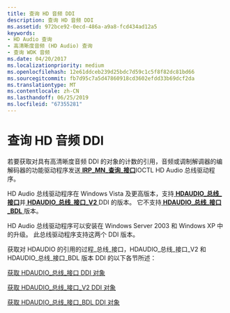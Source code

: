 ```yaml
---
title: 查询 HD 音频 DDI
description: 查询 HD 音频 DDI
ms.assetid: 972bce92-0ecd-486a-a9a8-fcd434ad12a5
keywords:
- HD Audio 查询
- 高清晰度音频 (HD Audio) 查询
- 查询 WDK 音频
ms.date: 04/20/2017
ms.localizationpriority: medium
ms.openlocfilehash: 12e61ddceb239d25bdc7d59c1c5f8f82dc81bd66
ms.sourcegitcommit: fb7d95c7a5d47860918cd3602efdd33b69dcf2da
ms.translationtype: MT
ms.contentlocale: zh-CN
ms.lasthandoff: 06/25/2019
ms.locfileid: "67355281"
---
```

# <a name="querying-for-an-hd-audio-ddi"></a>查询 HD 音频 DDI


若要获取对具有高清晰度音频 DDI 的对象的计数的引用，音频或调制解调器的编解码器的功能驱动程序发送[ **IRP\_MN\_查询\_接口**](https://docs.microsoft.com/windows-hardware/drivers/kernel/irp-mn-query-interface)IOCTL HD Audio 总线驱动程序。

HD Audio 总线驱动程序在 Windows Vista 及更高版本，支持[ **HDAUDIO\_总线\_接口**](https://docs.microsoft.com/windows-hardware/drivers/ddi/content/hdaudio/ns-hdaudio-_hdaudio_bus_interface)并[ **HDAUDIO\_总线\_接口\_V2** ](https://docs.microsoft.com/windows-hardware/drivers/ddi/content/hdaudio/ns-hdaudio-_hdaudio_bus_interface_v2) DDI 的版本。 它不支持[ **HDAUDIO\_总线\_接口\_BDL** ](https://docs.microsoft.com/windows-hardware/drivers/ddi/content/hdaudio/ns-hdaudio-_hdaudio_bus_interface_bdl)版本。

HD Audio 总线驱动程序可以安装在 Windows Server 2003 和 Windows XP 中的升级。 此总线驱动程序支持这两个 DDI 版本。

获取对 HDAUDIO 的引用的过程\_总线\_接口，HDAUDIO\_总线\_接口\_V2 和 HDAUDIO\_总线\_接口\_BDL 版本 DDI 的以下各节所述：

[获取 HDAUDIO\_总线\_接口 DDI 对象](obtaining-an-hdaudio-bus-interface-ddi-object.md)

[获取 HDAUDIO\_总线\_接口\_V2 DDI 对象](obtaining-an-hdaudio-bus-interface-v2-ddi-object.md)

[获取 HDAUDIO\_总线\_接口\_BDL DDI 对象](obtaining-an-hdaudio-bus-interface-bdl-ddi-object.md)

 

 




